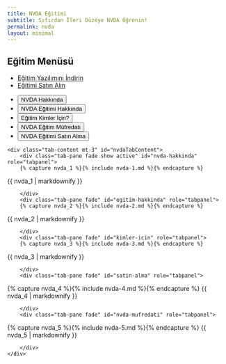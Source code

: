 ```yaml
---
title: NVDA Eğitimi
subtitle: Sıfırdan İleri Düzeye NVDA Öğrenin!
permalink: nvda
layout: minimal
---
```


## Eğitim Menüsü

* [Eğitim Yazılımını İndirin](https://server.borfirbora.com/EduAppNVDA-1.0.exe)
* [Eğitimi Satın Alın](https://www.shopier.com/ShowProductNew/products.php?id=33046312)

<div class="container mt-5">
    <ul class="nav nav-tabs" id="nvdaTab" role="tablist">
        <li class="nav-item" role="presentation">
            <button class="nav-link active" id="nvda-hakkinda-tab" data-bs-toggle="tab" data-bs-target="#nvda-hakkinda" type="button" role="tab">NVDA Hakkında</button>
        </li>
        <li class="nav-item" role="presentation">
            <button class="nav-link" id="egitim-hakkinda-tab" data-bs-toggle="tab" data-bs-target="#egitim-hakkinda" type="button" role="tab">NVDA Eğitimi Hakkında</button>
        </li>
        <li class="nav-item" role="presentation">
            <button class="nav-link" id="kimler-icin-tab" data-bs-toggle="tab" data-bs-target="#kimler-icin" type="button" role="tab">Eğitim Kimler İçin?</button>
        </li>
        <li class="nav-item" role="presentation">
            <button class="nav-link" id="nvda-mufredati-tab" data-bs-toggle="tab" data-bs-target="#nvda-mufredati" type="button" role="tab">NVDA Eğitim Müfredatı</button>
        </li>
                <li class="nav-item" role="presentation">
            <button class="nav-link" id="satin-alma-tab" data-bs-toggle="tab" data-bs-target="#satin-alma" type="button" role="tab">NVDA Eğitimi Satın Alma</button>
        </li>
    </ul>

    <div class="tab-content mt-3" id="nvdaTabContent">
        <div class="tab-pane fade show active" id="nvda-hakkinda" role="tabpanel">
        {% capture nvda_1 %}{% include nvda-1.md %}{% endcapture %}
{{ nvda_1 | markdownify }}

        </div>
        <div class="tab-pane fade" id="egitim-hakkinda" role="tabpanel">
        {% capture nvda_2 %}{% include nvda-2.md %}{% endcapture %}
{{ nvda_2 | markdownify }}

        </div>
        <div class="tab-pane fade" id="kimler-icin" role="tabpanel">
        {% capture nvda_3 %}{% include nvda-3.md %}{% endcapture %}
{{ nvda_3 | markdownify }}

        </div>
        <div class="tab-pane fade" id="satin-alma" role="tabpanel">
{% capture nvda_4 %}{% include nvda-4.md %}{% endcapture %}
{{ nvda_4 | markdownify }}

        </div>
        <div class="tab-pane fade" id="nvda-mufredati" role="tabpanel">
{% capture nvda_5 %}{% include nvda-5.md %}{% endcapture %}
{{ nvda_5 | markdownify }}

        </div>
    </div>
</div>


<script src="https://cdn.jsdelivr.net/npm/bootstrap@5.3.0/dist/js/bootstrap.bundle.min.js"></script>
